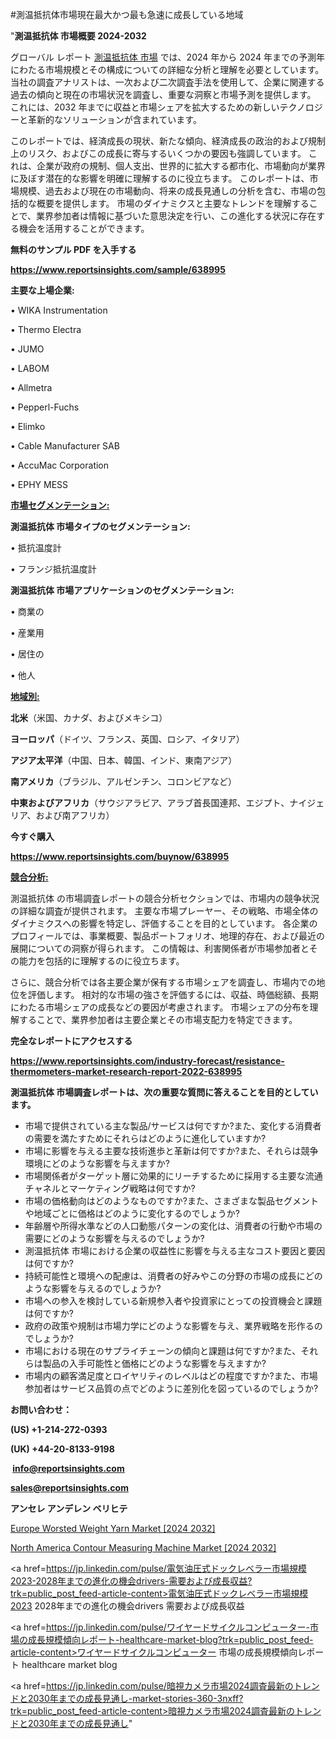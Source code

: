 #測温抵抗体市場現在最大かつ最も急速に成長している地域

"<strong>測温抵抗体 市場概要 2024-2032</strong>

グローバル レポート <a href=https://www.reportsinsights.com/sample/638995>測温抵抗体 市場</a> では、2024 年から 2024 年までの予測年にわたる市場規模とその構成についての詳細な分析と理解を必要としています。 当社の調査アナリストは、一次および二次調査手法を使用して、企業に関連する過去の傾向と現在の市場状況を調査し、重要な洞察と市場予測を提供します。 これには、2032 年までに収益と市場シェアを拡大​​するための新しいテクノロジーと革新的なソリューションが含まれています。

このレポートでは、経済成長の現状、新たな傾向、経済成長の政治的および規制上のリスク、およびこの成長に寄与するいくつかの要因も強調しています。 これは、企業が政府の規制、個人支出、世界的に拡大する都市化、市場動向が業界に及ぼす潜在的な影響を明確に理解するのに役立ちます。 このレポートは、市場規模、過去および現在の市場動向、将来の成長見通しの分析を含む、市場の包括的な概要を提供します。 市場のダイナミクスと主要なトレンドを理解することで、業界参加者は情報に基づいた意思決定を行い、この進化する状況に存在する機会を活用することができます。

<strong><b>無料のサンプル PDF を入手する</b></strong>

<a href=https://www.reportsinsights.com/sample/638995><strong><u>https://www.reportsinsights.com/sample/638995</u></strong></a>

<strong>主要な上場企業:</strong>

• WIKA Instrumentation

• Thermo Electra

• JUMO

• LABOM

• Allmetra

• Pepperl-Fuchs

• Elimko

• Cable Manufacturer SAB

• AccuMac Corporation

• EPHY MESS

<strong><u>市場セグメンテーション</u></strong><strong><u>:</u></strong>

<strong>測温抵抗体 市場タイプのセグメンテーション:</strong>

• 抵抗温度計

• フランジ抵抗温度計

<strong>測温抵抗体 市場アプリケーションのセグメンテーション:</strong>

• 商業の

• 産業用

• 居住の

• 他人

<strong><u>地域別</u></strong><strong><u>:</u></strong>

<strong>北米</strong>（米国、カナダ、およびメキシコ）

<strong>ヨーロッパ</strong>（ドイツ、フランス、英国、ロシア、イタリア）

<strong>アジア太平洋</strong>（中国、日本、韓国、インド、東南アジア）

<strong>南アメリカ</strong>（ブラジル、アルゼンチン、コロンビアなど）

<strong>中東およびアフリカ</strong>（サウジアラビア、アラブ首長国連邦、エジプト、ナイジェリア、および南アフリカ）

<strong>今すぐ購入</strong>

<a href=https://www.reportsinsights.com/buynow/638995><strong><u>https://www.reportsinsights.com/buynow/638995</u></strong></a>

<strong><u>競合分析:</u></strong>

測温抵抗体 の市場調査レポートの競合分析セクションでは、市場内の競争状況の詳細な調査が提供されます。 主要な市場プレーヤー、その戦略、市場全体のダイナミクスへの影響を特定し、評価することを目的としています。 各企業のプロフィールでは、事業概要、製品ポートフォリオ、地理的存在、および最近の展開についての洞察が得られます。 この情報は、利害関係者が市場参加者とその能力を包括的に理解するのに役立ちます。

さらに、競合分析では各主要企業が保有する市場シェアを調査し、市場内での地位を評価します。 相対的な市場の強さを評価するには、収益、時価総額、長期にわたる市場シェアの成長などの要因が考慮されます。 市場シェアの分布を理解することで、業界参加者は主要企業とその市場支配力を特定できます。

<strong>完全なレポートにアクセスする</strong>

<a href=https://www.reportsinsights.com/industry-forecast/resistance-thermometers-market-research-report-2022-638995><strong><u><b>https://www.reportsinsights.com/industry-forecast/resistance-thermometers-market-research-report-2022-638995</b></u></strong></a>

<strong><b>測温抵抗体 市場調査レポートは、次の重要な質問に答えることを目的としています。</b></strong>
<ul>
  <li>市場で提供されている主な製品/サービスは何ですか?また、変化する消費者の需要を満たすためにそれらはどのように進化していますか?</li>
  <li>市場に影響を与える主要な技術進歩と革新は何ですか?また、それらは競争環境にどのような影響を与えますか?</li>
  <li>市場関係者がターゲット層に効果的にリーチするために採用する主要な流通チャネルとマーケティング戦略は何ですか?</li>
  <li>市場の価格動向はどのようなものですか?また、さまざまな製品セグメントや地域ごとに価格はどのように変化するのでしょうか?</li>
  <li>年齢層や所得水準などの人口動態パターンの変化は、消費者の行動や市場の需要にどのような影響を与えるのでしょうか?</li>
  <li>測温抵抗体 市場における企業の収益性に影響を与える主なコスト要因と要因は何ですか?</li>
  <li>持続可能性と環境への配慮は、消費者の好みやこの分野の市場の成長にどのような影響を与えるのでしょうか?</li>
  <li>市場への参入を検討している新規参入者や投資家にとっての投資機会と課題は何ですか?</li>
  <li>政府の政策や規制は市場力学にどのような影響を与え、業界戦略を形作るのでしょうか?</li>
  <li>市場における現在のサプライチェーンの傾向と課題は何ですか?また、それらは製品の入手可能性と価格にどのような影響を与えますか?</li>
  <li>市場内の顧客満足度とロイヤリティのレベルはどの程度ですか?また、市場参加者はサービス品質の点でどのように差別化を図っているのでしょうか?</li>
</ul>
<strong>お問い合わせ：</strong>

<strong>(US) +1-214-272-0393</strong>

<strong>(UK) +44-20-8133-9198</strong>

<strong> </strong><a href=info@reportsinsights.com><strong><u>info@reportsinsights.com</u></strong></a>

<a href=sales@reportsinsights.com><strong><u>sales@reportsinsights.com</u></strong></a>

<strong>アンセレ アンデレン ベリヒテ</strong>

<a href=https://www.linkedin.com/pulse/europe-worsted-weight-yarn-markets-analysis-decision-makers-wgvdf/>Europe Worsted Weight Yarn Market [2024 2032]</a>

<a href=https://www.linkedin.com/pulse/north-america-contour-measuring-machine-market-bucef/>North America Contour Measuring Machine Market [2024 2032]</a>

<a href=https://jp.linkedin.com/pulse/電気油圧式ドックレベラー市場規模2023-2028年までの進化の機会drivers-需要および成長収益?trk=public_post_feed-article-content>電気油圧式ドックレベラー市場規模2023 2028年までの進化の機会drivers 需要および成長収益</a>

<a href=https://jp.linkedin.com/pulse/ワイヤードサイクルコンピューター-市場の成長規模傾向レポート-healthcare-market-blog?trk=public_post_feed-article-content>ワイヤードサイクルコンピューター 市場の成長規模傾向レポート healthcare market blog</a>

<a href=https://jp.linkedin.com/pulse/暗視カメラ市場2024調査最新のトレンドと2030年までの成長見通し-market-stories-360-3nxff?trk=public_post_feed-article-content>暗視カメラ市場2024調査最新のトレンドと2030年までの成長見通し</a>"
